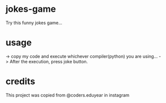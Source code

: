 # jokes-game
Try this funny jokes game...

# usage
-> copy my code and execute whichever compiler(python) you are using...
-> After the execution, press joke button.

# credits 
This project was copied from @coders.eduyear in instagram
